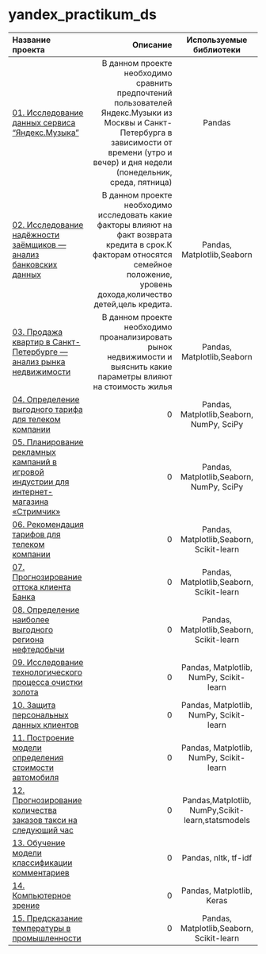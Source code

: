 # yandex_practikum_ds

|Название проекта| Описание | Используемые библиотеки|
| :-------------------- | ---------------------: |:---------------------------:|
|[01. Исследование данных сервиса “Яндекс.Музыка”](https://github.com/DariaBaiukova/yandex_practikum_ds/tree/main/01.%20Исследование%20данных%20сервиса%20“Яндекс.Музыка”)| В данном проекте необходимо сравнить предпочтений пользователей Яндекс.Музыки из Москвы и Санкт-Петербурга в зависимости от времени (утро и вечер) и дня недели (понедельник, среда, пятница)| Pandas |
|[02. Исследование надёжности заёмщиков — анализ банковских данных](https://github.com/DariaBaiukova/yandex_practikum_ds/tree/main/02.%20Исследование%20надёжности%20заёмщиков%20—%20анализ%20банковских%20данных)| В данном проекте необходимо исследовать какие факторы влияют на факт возврата кредита в срок.К факторам относятся семейное положение, уровень дохода,количество детей,цель кредита.|Pandas, Matplotlib,Seaborn|
|[03. Продажа квартир в Санкт-Петербурге — анализ рынка недвижимости](https://github.com/DariaBaiukova/yandex_practikum_ds/tree/main/03.%20Продажа%20квартир%20в%20Санкт-Петербурге%20—%20анализ%20рынка%20недвижимости)|В данном проекте необходимо проанализировать рынок недвижимости и выяснить какие параметры влияют на стоимость жилья|Pandas, Matplotlib,Seaborn|
|[04. Определение выгодного тарифа для телеком компании](https://github.com/DariaBaiukova/yandex_practikum_ds/tree/main/04.%20Определение%20выгодного%20тарифа%20для%20телеком%20компании)|0|Pandas, Matplotlib,Seaborn, NumPy, SciPy|
|[05. Планирование рекламных кампаний в игровой индустрии для интернет-магазина «Стримчик»](https://github.com/DariaBaiukova/yandex_practikum_ds/tree/main/05.%20Планирование%20рекламных%20кампаний%20в%20игровой%20индустрии%20для%20интернет-магазина%20«Стримчик»)|0|Pandas, Matplotlib,Seaborn, NumPy, SciPy|
|[06. Рекомендация тарифов для телеком компании](https://github.com/DariaBaiukova/yandex_practikum_ds/tree/main/06.%20Рекомендация%20тарифов%20для%20телеком%20компании)|0|Pandas, Matplotlib,Seaborn, Scikit-learn|
|[07. Прогнозирование оттока клиента Банка](https://github.com/DariaBaiukova/yandex_practikum_ds/tree/main/07.%20Прогнозирование%20оттока%20клиента%20Банка)|0|Pandas, Matplotlib,Seaborn, Scikit-learn|
|[08. Определение наиболее выгодного региона нефтедобычи](https://github.com/DariaBaiukova/yandex_practikum_ds/tree/main/08.%20Определение%20наиболее%20выгодного%20региона%20нефтедобычи)|0|Pandas, Matplotlib,Seaborn, Scikit-learn|
|[09. Исследование технологического процесса очистки золота](https://github.com/DariaBaiukova/yandex_practikum_ds/tree/main/09.%20Исследование%20технологического%20процесса%20очистки%20золота)|0|Pandas, Matplotlib, NumPy, Scikit-learn|
|[10. Защита персональных данных клиентов](https://github.com/DariaBaiukova/yandex_practikum_ds/tree/main/10.%20Защита%20персональных%20данных%20клиентов)|0|Pandas, Matplotlib, NumPy, Scikit-learn|
|[11. Построение модели определения стоимости автомобиля](https://github.com/DariaBaiukova/yandex_practikum_ds/tree/main/11.%20Построение%20модели%20определения%20стоимости%20автомобиля)|0|Pandas, Matplotlib, NumPy, Scikit-learn|
|[12. Прогнозирование количества заказов такси на следующий час](https://github.com/DariaBaiukova/yandex_practikum_ds/tree/main/12.%20Прогнозирование%20количества%20заказов%20такси%20на%20следующий%20час)|0|Pandas,Matplotlib, NumPy,Scikit-learn,statsmodels|
|[13. Обучение модели классификации комментариев](https://github.com/DariaBaiukova/yandex_practikum_ds/tree/main/13.%20Обучение%20модели%20классификации%20комментариев)|0|Pandas, nltk, tf-idf|
|[14. Компьютерное зрение](https://github.com/DariaBaiukova/yandex_practikum_ds/tree/main/14.%20Компьютерное%20зрение)|0|Pandas, Matplotlib, Keras|
|[15. Предсказание температуры в промышленности](https://github.com/DariaBaiukova/yandex_practikum_ds/tree/main/15.%20Предсказание%20температуры%20в%20промышленности)|0|Pandas, Matplotlib,Seaborn, Scikit-learn|
